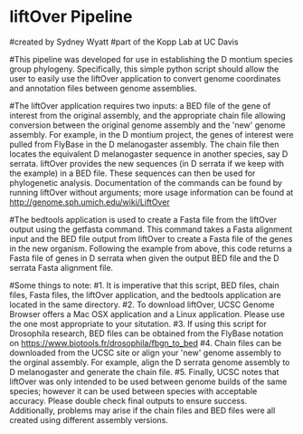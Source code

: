 # liftOver Pipeline
#created by Sydney Wyatt
#part of the Kopp Lab at UC Davis

#This pipeline was developed for use in establishing the D montium species group phylogeny. Specifically, this simple python script should allow the user to easily use the liftOver application to convert genome coordinates and annotation files between genome assemblies.

#The liftOver application requires two inputs: a BED file of the gene of interest from the original assembly, and the appropriate chain file allowing conversion between the original genome assembly and the 'new' genome assembly. For example, in the D montium project, the genes of interest were pulled from FlyBase in the D melanogaster assembly. The chain file then locates the equivalent D melanogaster sequence in another species, say D serrata. liftOver provides the new sequences (in D serrata if we keep with the example) in a BED file. These sequences can then be used for phylogenetic analysis. Documentation of the commands can be found by running liftOver without arguments; more usage information can be found at http://genome.sph.umich.edu/wiki/LiftOver

#The bedtools application is used to create a Fasta file from the liftOver output using the getfasta command. This command takes a Fasta alignment input and the BED file output from liftOver to create a Fasta file of the genes in the new organism. Following the example from above, this code returns a Fasta file of genes in D serrata when given the output BED file and the D serrata Fasta alignment file.

#Some things to note:
#1. It is imperative that this script, BED files, chain files, Fasta files, the liftOver application, and the bedtools application are located in the same directory.
#2. To download liftOver, UCSC Genome Browser offers a Mac OSX application and a Linux application. Please use the one most appropriate to your situtation.
#3. If using this script for Drosophila research, BED files can be obtained from the FlyBase notation on https://www.biotools.fr/drosophila/fbgn_to_bed
#4. Chain files can be downloaded from the UCSC site or align your 'new' genome assembly to the orginal assembly. For example, align the D serrata genome assembly to D melanogaster and generate the chain file.
#5. Finally, UCSC notes that liftOver was only intended to be used between genome builds of the same species; however it can be used between species with acceptable accuracy. Please double check final outputs to ensure success. Additionally, problems may arise if the chain files and BED files were all created using different assembly versions. 
